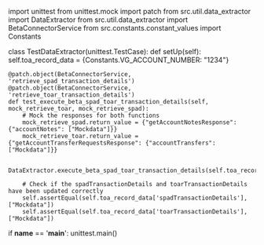 import unittest
from unittest.mock import patch
from src.util.data_extractor import DataExtractor
from src.util.data_extractor import BetaConnectorService
from src.constants.constant_values import Constants

class TestDataExtractor(unittest.TestCase):
    def setUp(self):
        self.toa_record_data = {Constants.VG_ACCOUNT_NUMBER: "1234"}

    @patch.object(BetaConnectorService, 'retrieve_spad_transaction_details')
    @patch.object(BetaConnectorService, 'retrieve_toar_transaction_details')
    def test_execute_beta_spad_toar_transaction_details(self, mock_retrieve_toar, mock_retrieve_spad):
        # Mock the responses for both functions
        mock_retrieve_spad.return_value = {"getAccountNotesResponse": {"accountNotes": ["Mockdata"]}}
        mock_retrieve_toar.return_value = {"getAccountTransferRequestsResponse": {"accountTransfers": ["Mockdata"]}}

        DataExtractor.execute_beta_spad_toar_transaction_details(self.toa_record_data)

        # Check if the spadTransactionDetails and toarTransactionDetails have been updated correctly
        self.assertEqual(self.toa_record_data['spadTransactionDetails'], ["Mockdata"])
        self.assertEqual(self.toa_record_data['toarTransactionDetails'], ["Mockdata"])

if __name__ == '__main__':
    unittest.main()
